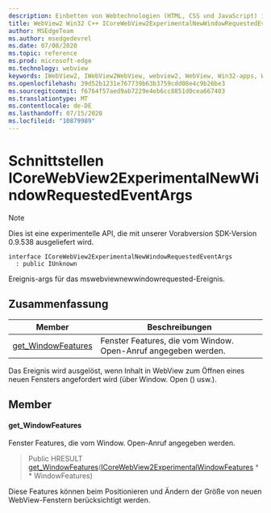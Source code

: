 ```yaml
---
description: Einbetten von Webtechnologien (HTML, CSS und JavaScript) in ihre systemeigenen Anwendungen mit dem Microsoft Edge WebView2-Steuerelement
title: WebView2 Win32 C++ ICoreWebView2ExperimentalNewWindowRequestedEventArgs
author: MSEdgeTeam
ms.author: msedgedevrel
ms.date: 07/08/2020
ms.topic: reference
ms.prod: microsoft-edge
ms.technology: webview
keywords: IWebView2, IWebView2WebView, webview2, WebView, Win32-apps, Win32, Edge, ICoreWebView2, ICoreWebView2Controller, Browser-Steuerelement, Edge-HTML, ICoreWebView2ExperimentalNewWindowRequestedEventArgs
ms.openlocfilehash: 39d52b1231e767739b63b3759cdd08e4c9b26be3
ms.sourcegitcommit: f6764f57aed9ab7229e4eb6cc8851d0cea667403
ms.translationtype: MT
ms.contentlocale: de-DE
ms.lasthandoff: 07/15/2020
ms.locfileid: "10879989"
---
```

# Schnittstellen ICoreWebView2ExperimentalNewWindowRequestedEventArgs 

> [!NOTE]
> Dies ist eine experimentelle API, die mit unserer Vorabversion SDK-Version 0.9.538 ausgeliefert wird.

```
interface ICoreWebView2ExperimentalNewWindowRequestedEventArgs
  : public IUnknown
```

Ereignis-args für das mswebviewnewwindowrequested-Ereignis.

## Zusammenfassung

 Member                        | Beschreibungen
--------------------------------|---------------------------------------------
[get_WindowFeatures](#get_windowfeatures) | Fenster Features, die vom Window. Open-Anruf angegeben werden.

Das Ereignis wird ausgelöst, wenn Inhalt in WebView zum Öffnen eines neuen Fensters angefordert wird (über Window. Open () usw.).

## Member

#### get_WindowFeatures 

Fenster Features, die vom Window. Open-Anruf angegeben werden.

> Public HRESULT [get_WindowFeatures](#get_windowfeatures)([ICoreWebView2ExperimentalWindowFeatures](icorewebview2experimentalwindowfeatures.md) * * WindowFeatures)

Diese Features können beim Positionieren und Ändern der Größe von neuen WebView-Fenstern berücksichtigt werden.

